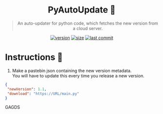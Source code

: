 <div align="center">
  
  # PyAutoUpdate 🎉
  
  > An auto-updater for python code, which fetches the new version from a cloud server.

  [![version](https://img.shields.io/github/v/release/Theta69/PyAutoUpdate?include_prereleases)]()
  [![size](https://img.shields.io/github/languages/code-size/Theta69/PyAutoUpdate)]()
  [![last commit](https://img.shields.io/github/last-commit/Theta69/PyAutoUpdate)]()
  
</div>

# Instructions 🤔

1. Make a pastebin json containing the new version metadata.<br>
You will have to update this every time you release a new version.

```json
{
 "newVersion": 1.1,
 "download": "https://URL/main.py"
}
```
GAGDS
